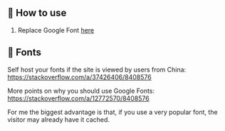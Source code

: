## 🚀 How to use

1. Replace Google Font [here](https://github.com/konstantinschuette/gatsby-tailwind-starter/blob/main/src/components/seo.js#L8)


## 🚀 Fonts
Self host your fonts if the site is viewed by users from China: https://stackoverflow.com/a/37426406/8408576

More points on why you should use Google Fonts: https://stackoverflow.com/a/12772570/8408576

For me the biggest advantage is that, if you use a very popular font, the visitor may already have it cached.
